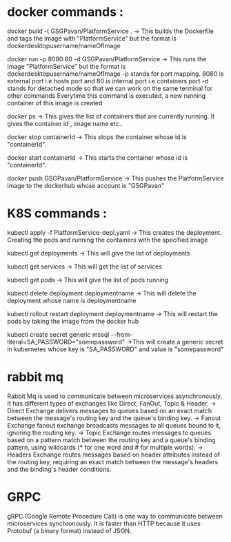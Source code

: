 # docker commands :

docker build -t GSGPavan/PlatformService .
-> This builds the Dockerfile and tags the image with "PlatformService" but the format is dockerdesktopusername/nameOfImage

docker run -p 8080:80 -d GSGPavan/PlatformService
-> This runs the image "PlatformService" but the format is dockerdesktopusername/nameOfImage
-p stands for port mapping. 8080 is external port i.e hosts port and 80 is internal port i.e containers port
-d stands for detached mode so that we can work on the same terminal for other commands
Everytime this command is executed, a new running container of this image is created

docker ps
-> This gives the list of containers that are currently running. It gives the container id , image name etc..

docker stop containerId
-> This stops the container whose id is "containerId".

docker start containerId
-> This starts the container whose id is "containerId".

docker push GSGPavan/PlatformService
-> This pushes the PlatformService image to the dockerhub whose account is "GSGPavan"


# K8S commands :

kubectl apply -f PlatformService-depl.yaml
-> This creates the deployment. Creating the pods and running the containers with the specified image

kubectl get deployments
-> This will give the list of deployments

kubectl get services
-> This will get the list of services

kubectl get pods
-> This will give the list of pods running

kubectl delete deployment deploymentname
-> This will delete the deployment whose name is deploymentname

kubectl rollout restart deployment deploymentname
-> This will restart the pods by taking the image from the docker hub

kubectl create secret generic mssql --from-literal=SA_PASSWORD="somepassword"
->This will create a generic secret in kubernetes whose key is "SA_PASSWORD" and value is "somepassword"

# rabbit mq
Rabbit Mq is used to communicate between microservices asynchronously. It has different types of exchanges like Direct, FanOut, Topic & Header.
-> Direct Exchange delivers messages to queues based on an exact match between the message's routing key and the queue's binding key.
-> Fanout Exchange fanout exchange broadcasts messages to all queues bound to it, ignoring the routing key.
-> Topic Exchange routes messages to queues based on a pattern match between the routing key and a queue's binding pattern, using wildcards (* for one word and # for multiple words).
-> Headers Exchange routes messages based on header attributes instead of the routing key, requiring an exact match between the message's headers and the binding's header conditions.

# GRPC
gRPC (Google Remote Procedure Call) is one way to communicate between microservices synchronously. It is faster than HTTP because it uses Protobuf (a binary format) instead of JSON.
